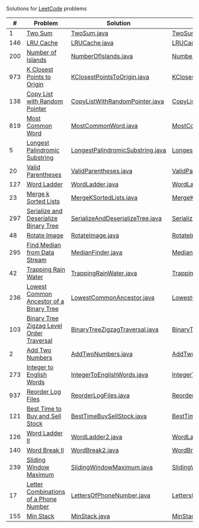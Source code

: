 Solutions for [LeetCode](https://leetcode.com) problems

| # | Problem | Solution | Tests |
| --- | --- | --- | ---|
| 1 | [Two Sum](https://leetcode.com/problems/two-sum/) | [TwoSum.java](src/main/java/solutions/TwoSum.java) | [TwoSumTests.java](src/test/java/solutions/TwoSumTests.java) |
| 146 | [LRU Cache](https://leetcode.com/problems/lru-cache/) | [LRUCache.java](src/main/java/solutions/LRUCache.java) | [LRUCacheTests.java](src/test/java/solutions/LRUCacheTests.java) |
| 200 | [Number of Islands](https://leetcode.com/problems/number-of-islands/) | [NumberOfIslands.java](src/main/java/solutions/NumberOfIslands.java) | [NumberOfIslandsTests.java](src/test/java/solutions/NumberOfIslandsTests.java) |
| 973 | [K Closest Points to Origin](https://leetcode.com/problems/k-closest-points-to-origin/) | [KClosestPointsToOrigin.java](src/main/java/solutions/KClosestPointsToOrigin.java) | [KClosestPointsToOriginTests.java](src/test/java/solutions/KClosestPointsToOriginTests.java) |
| 138 | [Copy List with Random Pointer](https://leetcode.com/problems/copy-list-with-random-pointer/) | [CopyListWithRandomPointer.java](src/main/java/solutions/CopyListWithRandomPointer.java) | [CopyListWithRandomPointerTests.java](src/test/java/solutions/CopyListWithRandomPointerTests.java) |
| 819 | [Most Common Word](https://leetcode.com/problems/most-common-word/) | [MostCommonWord.java](src/main/java/solutions/MostCommonWord.java) | [MostCommonWordTests.java](src/test/java/solutions/MostCommonWordTests.java) |
| 5 | [Longest Palindromic Substring](https://leetcode.com/problems/longest-palindromic-substring/) | [LongestPalindromicSubstring.java](src/main/java/solutions/LongestPalindromicSubstring.java) | [LongestPalindromicSubstringTests.java](src/test/java/solutions/LongestPalindromicSubstringTests.java) |
| 20 | [Valid Parentheses](https://leetcode.com/problems/valid-parentheses/) | [ValidParentheses.java](src/main/java/solutions/ValidParentheses.java) | [ValidParenthesesTests.java](src/test/java/solutions/ValidParenthesesTests.java) |
| 127 | [Word Ladder](https://leetcode.com/problems/word-ladder/) | [WordLadder.java](src/main/java/solutions/WordLadder.java) | [WordLadderTests.java](src/test/java/solutions/WordLadderTests.java) |
| 23 | [Merge k Sorted Lists](https://leetcode.com/problems/merge-k-sorted-lists/) | [MergeKSortedLists.java](src/main/java/solutions/MergeKSortedLists.java) | [MergeKSortedListsTests.java](src/test/java/solutions/MergeKSortedListsTests.java) |
| 297 | [Serialize and Deserialize Binary Tree](https://leetcode.com/problems/serialize-and-deserialize-binary-tree/) | [SerializeAndDeserializeTree.java](src/main/java/solutions/SerializeAndDeserializeTree.java) | [SerializeAndDeserializeTreeTests.java](src/test/java/solutions/SerializeAndDeserializeTreeTests.java) |
| 48 | [Rotate Image](https://leetcode.com/problems/rotate-image/) | [RotateImage.java](src/main/java/solutions/RotateImage.java) | [RotateImageTests.java](src/test/java/solutions/RotateImageTests.java) |
| 295 | [Find Median from Data Stream](https://leetcode.com/problems/find-median-from-data-stream/) | [MedianFinder.java](src/main/java/solutions/MedianFinder.java) | [MedianFinderTests.java](src/test/java/solutions/MedianFinderTests.java) |
| 42 | [Trapping Rain Water](https://leetcode.com/problems/trapping-rain-water/) | [TrappingRainWater.java](src/main/java/solutions/TrappingRainWater.java) | [TrappingRainWaterTests.java](src/test/java/solutions/TrappingRainWaterTests.java) |
| 236 | [Lowest Common Ancestor of a Binary Tree](https://leetcode.com/problems/lowest-common-ancestor-of-a-binary-tree/) | [LowestCommonAncestor.java](src/main/java/solutions/LowestCommonAncestor.java) | [LowestCommonAncestorTests.java](src/test/java/solutions/LowestCommonAncestorTests.java) |
| 103 | [Binary Tree Zigzag Level Order Traversal](https://leetcode.com/problems/binary-tree-zigzag-level-order-traversal/) | [BinaryTreeZigzagTraversal.java](src/main/java/solutions/BinaryTreeZigzagTraversal.java) | [BinaryTreeZigzagTraversalTests.java](src/test/java/solutions/BinaryTreeZigzagTraversalTests.java) |
| 2 | [Add Two Numbers](https://leetcode.com/problems/add-two-numbers/) | [AddTwoNumbers.java](src/main/java/solutions/AddTwoNumbers.java) | [AddTwoNumbersTests.java](src/test/java/solutions/AddTwoNumbersTests.java) |
| 273 | [Integer to English Words](https://leetcode.com/problems/integer-to-english-words/) | [IntegerToEnglishWords.java](src/main/java/solutions/IntegerToEnglishWords.java) | [IntegerToEnglishWordsTests.java](src/test/java/solutions/IntegerToEnglishWordsTests.java) |
| 937 | [Reorder Log Files](https://leetcode.com/problems/reorder-log-files/) | [ReorderLogFiles.java](src/main/java/solutions/ReorderLogFiles.java) | [ReorderLogFilesTests.java](src/test/java/solutions/ReorderLogFilesTests.java) |
| 121 | [Best Time to Buy and Sell Stock](https://leetcode.com/problems/best-time-to-buy-and-sell-stock/) | [BestTimeBuySellStock.java](src/main/java/solutions/BestTimeBuySellStock.java) | [BestTimeBuySellStockTests.java](src/test/java/solutions/BestTimeBuySellStockTests.java) |
| 126 | [Word Ladder II](https://leetcode.com/problems/word-ladder-ii/) | [WordLadder2.java](src/main/java/solutions/WordLadder2.java) | [WordLadder2Tests.java](src/test/java/solutions/WordLadder2Tests.java) |
| 140 | [Word Break II](https://leetcode.com/problems/word-break-ii/) | [WordBreak2.java](src/main/java/solutions/WordBreak2.java) | [WordBreak2Tests.java](src/test/java/solutions/WordBreak2Tests.java) |
| 239 | [Sliding Window Maximum](https://leetcode.com/problems/sliding-window-maximum/) | [SlidingWindowMaximum.java](src/main/java/solutions/SlidingWindowMaximum.java) | [SlidingWindowMaximumTests.java](src/test/java/solutions/SlidingWindowMaximumTests.java) |
| 17 | [Letter Combinations of a Phone Number](https://leetcode.com/problems/letter-combinations-of-a-phone-number/) | [LettersOfPhoneNumber.java](src/main/java/solutions/LettersOfPhoneNumber.java) | [LettersOfPhoneNumberTests.java](src/test/java/solutions/LettersOfPhoneNumberTests.java) |
| 155 | [Min Stack](https://leetcode.com/problems/min-stack/) | [MinStack.java](src/main/java/solutions/MinStack.java) | [MinStackTests.java](src/test/java/solutions/MinStackTests.java) |
